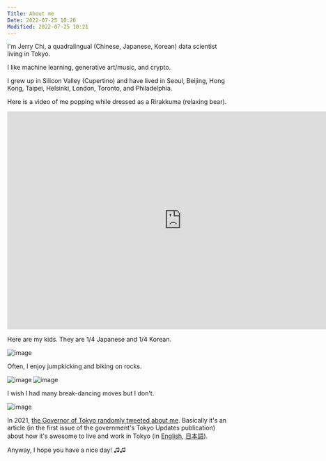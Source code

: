 ```yaml
---
Title: About me
Date: 2022-07-25 10:20
Modified: 2022-07-25 10:21
---
```


I'm Jerry Chi, a quadralingual (Chinese, Japanese, Korean) data scientist living in Tokyo.

I like machine learning, generative art/music, and crypto.

I grew up in Silicon Valley (Cupertino) and have lived in Seoul, Beijing, Hong Kong, Taipei, Helsinki, London, Toronto, and Philadelphia.

Here is a video of me popping while dressed as a Rirakkuma (relaxing bear).

<div class="youtube" align="center">
<iframe width="800" height="500" src="https://www.youtube.com/embed/8PxEFti645A" frameborder="0"></iframe>
</div>

Here are my kids. They are 1/4 Japanese and 1/4 Korean. 

![image]({static}/images/kids.jpg)

Often, I enjoy jumpkicking and biking on rocks.

![image]({static}/images/jumpkick.jpeg)
![image]({static}/images/biking.jpeg)

I wish I had many break-dancing moves but I don't.

![image]({static}/images/breakdance.jpeg)

In 2021, [the Governor of Tokyo randomly tweeted about me](https://twitter.com/ecoyuri/status/1397901710547251203). Basically it's an article (in the first issue of the government's Tokyo Updates publication) about how it's awesome to live and work in Tokyo (in [English](https://www.tokyoupdates.metro.tokyo.lg.jp/en/post-219/), [日本語](https://www.tokyoupdates.metro.tokyo.lg.jp/post-224/)). 

Anyway, I hope you have a nice day! ♫♫

